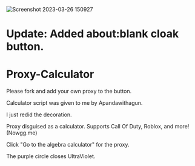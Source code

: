 ![Screenshot 2023-03-26 150927](https://user-images.githubusercontent.com/119009502/227807929-a59b63b0-791c-43c5-a87b-58ba0095712d.jpeg)



# Update: Added about:blank cloak button.
# Proxy-Calculator

Please fork and add your own proxy to the button.

Calculator script was given to me by Apandawithagun.

I just redid the decoration.

Proxy disguised as a calculator. Supports Call Of Duty, Roblox, and more! (Nowgg.me)

Click "Go to the algebra calculator" for the proxy.

The purple circle closes UltraViolet.



